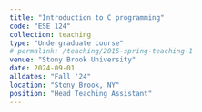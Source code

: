```yaml
---
title: "Introduction to C programming"
code: "ESE 124"
collection: teaching
type: "Undergraduate course"
# permalink: /teaching/2015-spring-teaching-1
venue: "Stony Brook University"
date: 2024-09-01
alldates: "Fall '24"
location: "Stony Brook, NY"
position: "Head Teaching Assistant"
---
```

